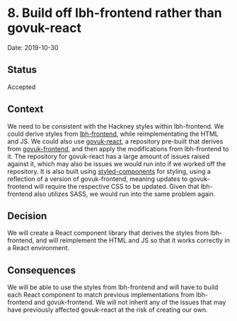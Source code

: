 # 8. Build off lbh-frontend rather than govuk-react

Date: 2019-10-30

## Status

Accepted

## Context

We need to be consistent with the Hackney styles within lbh-frontend. We could
derive styles from [lbh-frontend](https://github.com/LBHackney-IT/LBH-frontend),
while reimplementating the HTML and JS. We could also use
[govuk-react](https://github.com/govuk-react/govuk-react), a repository
pre-built that derives from
[govuk-frontend](https://github.com/alphagov/govuk-frontend), and then apply the
modifications from lbh-frontend to it. The repository for govuk-react has a
large amount of issues raised against it, which may also be issues we would run
into if we worked off the repository. It is also built using
[styled-components](https://www.styled-components.com/) for styling, using a
reflection of a version of govuk-frontend, meaning updates to govuk-frontend
will require the respective CSS to be updated. Given that lbh-frontend also
utilizes SASS, we would run into the same problem again.

## Decision

We will create a React component library that derives the styles from
lbh-frontend, and will reimplement the HTML and JS so that it works correctly in
a React environment.

## Consequences

We will be able to use the styles from lbh-frontend and will have to build each
React component to match previous implementations from lbh-frontend and
govuk-frontend. We will not inherit any of the issues that may have previously
affected govuk-react at the risk of creating our own.
